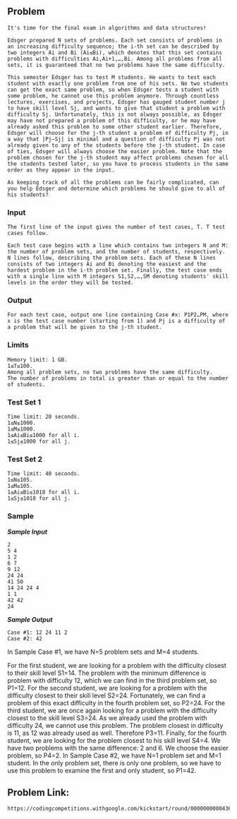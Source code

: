 ## Problem
    It's time for the final exam in algorithms and data structures!

    Edsger prepared N sets of problems. Each set consists of problems in an increasing difficulty sequence; the i-th set can be described by two integers Ai and Bi (Ai≤Bi), which denotes that this set contains problems with difficulties Ai,Ai+1,…,Bi. Among all problems from all sets, it is guaranteed that no two problems have the same difficulty.

    This semester Edsger has to test M students. He wants to test each student with exactly one problem from one of his sets. No two students can get the exact same problem, so when Edsger tests a student with some problem, he cannot use this problem anymore. Through countless lectures, exercises, and projects, Edsger has gauged student number j to have skill level Sj, and wants to give that student a problem with difficulty Sj. Unfortunately, this is not always possible, as Edsger may have not prepared a problem of this difficulty, or he may have already asked this problem to some other student earlier. Therefore, Edsger will choose for the j-th student a problem of difficulty Pj, in a way that |Pj−Sj| is minimal and a question of difficulty Pj was not already given to any of the students before the j-th student. In case of ties, Edsger will always choose the easier problem. Note that the problem chosen for the j-th student may affect problems chosen for all the students tested later, so you have to process students in the same order as they appear in the input.

    As keeping track of all the problems can be fairly complicated, can you help Edsger and determine which problems he should give to all of his students?

### Input

    The first line of the input gives the number of test cases, T. T test cases follow.

    Each test case begins with a line which contains two integers N and M: the number of problem sets, and the number of students, respectively. N lines follow, describing the problem sets. Each of these N lines consists of two integers Ai and Bi denoting the easiest and the hardest problem in the i-th problem set. Finally, the test case ends with a single line with M integers S1,S2,…,SM denoting students' skill levels in the order they will be tested.

### Output

    For each test case, output one line containing Case #x: P1P2…PM, where x is the test case number (starting from 1) and Pj is a difficulty of a problem that will be given to the j-th student.

### Limits

    Memory limit: 1 GB.
    1≤T≤100.
    Among all problem sets, no two problems have the same difficulty.
    The number of problems in total is greater than or equal to the number of students.

### Test Set 1

    Time limit: 20 seconds.
    1≤N≤1000.
    1≤M≤1000.
    1≤Ai≤Bi≤1000 for all i.
    1≤Sj≤1000 for all j.

### Test Set 2
    Time limit: 40 seconds.
    1≤N≤105.
    1≤M≤105.
    1≤Ai≤Bi≤1018 for all i.
    1≤Sj≤1018 for all j.

### Sample

***Sample Input***

    2
    5 4
    1 2
    6 7
    9 12
    24 24
    41 50
    14 24 24 4
    1 1
    42 42
    24

***Sample Output***

    Case #1: 12 24 11 2
    Case #2: 42
In Sample Case #1, we have N=5 problem sets and M=4 students.

For the first student, we are looking for a problem with the difficulty closest to their skill level S1=14. The problem with the minimum difference is problem with difficulty 12, which we can find in the third problem set, so P1=12.
For the second student, we are looking for a problem with the difficulty closest to their skill level S2=24. Fortunately, we can find a problem of this exact difficulty in the fourth problem set, so P2=24.
For the third student, we are once again looking for a problem with the difficulty closest to the skill level S3=24. As we already used the problem with difficulty 24, we cannot use this problem. The problem closest in difficulty is 11, as 12 was already used as well. Therefore P3=11.
Finally, for the fourth student, we are looking for the problem closest to his skill level S4=4. We have two problems with the same difference: 2 and 6. We choose the easier problem, so P4=2.
In Sample Case #2, we have N=1 problem set and M=1 student. In the only problem set, there is only one problem, so we have to use this problem to examine the first and only student, so P1=42.

## Problem Link:
    https://codingcompetitions.withgoogle.com/kickstart/round/00000000004361e3/000000000082bffc#problem